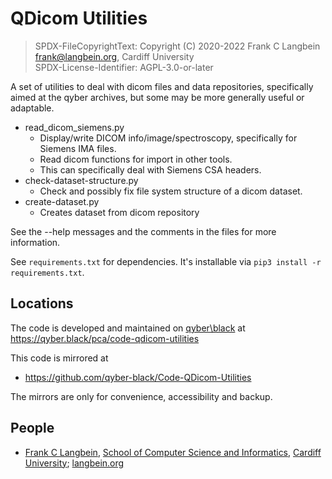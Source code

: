 # QDicom Utilities

> SPDX-FileCopyrightText: Copyright (C) 2020-2022 Frank C Langbein <frank@langbein.org>, Cardiff University  
> SPDX-License-Identifier: AGPL-3.0-or-later  

A set of utilities to deal with dicom files and data repositories, specifically
aimed at the qyber archives, but some may be more generally useful or adaptable.

* read_dicom_siemens.py
  * Display/write DICOM info/image/spectroscopy, specifically for Siemens IMA files.
  * Read dicom functions for import in other tools.
  * This can specifically deal with Siemens CSA headers.
* check-dataset-structure.py
  * Check and possibly fix file system structure of a dicom dataset.
* create-dataset.py
  * Creates dataset from dicom repository

See the --help messages and the comments in the files for more information.

See `requirements.txt` for dependencies. It's installable via
`pip3 install -r requirements.txt`.

## Locations

The code is developed and maintained on [qyber\\black](https://qyber.black)
at https://qyber.black/pca/code-qdicom-utilities

This code is mirrored at
* https://github.com/qyber-black/Code-QDicom-Utilities

The mirrors are only for convenience, accessibility and backup.

## People

* [Frank C Langbein](https://qyber.black/xis10z), [School of Computer Science and Informatics](https://www.cardiff.ac.uk/computer-science), [Cardiff University](https://www.cardiff.ac.uk/); [langbein.org](https://langbein.org/)
